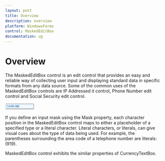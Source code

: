 ```yaml
---
layout: post
title: Overview
description: overview
platform: WindowsForms
control: MaskedEditBox
documentation: ug
---
```

# Overview

The MaskedEditBox control is an edit control that provides an easy and reliable way of collecting user input and displaying 
standard data in specific formats from any data source. Some of the common uses of the MaskedEditBox controls are IP Addressed it 
control, Phone Number edit control and Social Security edit control.


![](MaskedEditBox-images/MarkedEditBox-img1.png)


If you define an input mask using the Mask property, each character position in the MaskedEditBox control maps to either a 
placeholder of a specified type or a literal character. Literal characters, or literals, can give visual cues about the type of 
data being used. For example, the parentheses surrounding the area code of a telephone number are literals: (919).

MaskedEditBox control exhibits the similar properties of CurrencyTextBox.

